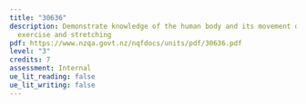 ```yaml
---
title: "30636"
description: Demonstrate knowledge of the human body and its movement during
  exercise and stretching
pdf: https://www.nzqa.govt.nz/nqfdocs/units/pdf/30636.pdf
level: "3"
credits: 7
assessment: Internal
ue_lit_reading: false
ue_lit_writing: false
---
```

